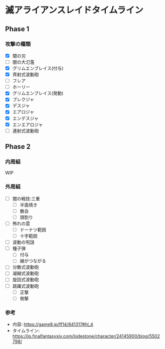 # 滅アライアンスレイドタイムライン

## Phase 1

### 攻撃の種類

- [x] 闇の刃
- [ ] 闇の大氾濫
- [x] グリムエンブレイス(付与)
- [x] 斉射式波動砲
- [ ] フレア
- [ ] ホーリー
- [x] グリムエンブレイス(発動)
- [x] ブレクジャ
- [x] デスジャ
- [x] エアロジャ
- [x] エンデスジャ
- [x] エンエアロジャ
- [ ] 連射式波動砲

## Phase 2

### 内周組

WIP

### 外周組

- [ ] 闇の戦技:三重
  - [ ] 半面焼き
  - [ ] 散会
  - [ ] 頭割り
- [ ] 怖れの雲
  - [ ] ドーナツ範囲
  - [ ] 十字範囲
- [ ] 波動の呪詛
- [ ] 種子弾
  - [ ] 付与
  - [ ] 線がつながる
- [ ] 分散式波動砲
- [ ] 凝縮式波動砲
- [ ] 旋回式波動砲
- [ ] 跳躍式波動砲
  - [ ] 正撃
  - [ ] 側撃

### 参考

- 内容: https://game8.jp/ff14/641317#hl_4
- タイムライン: https://jp.finalfantasyxiv.com/lodestone/character/24145900/blog/5502798/
